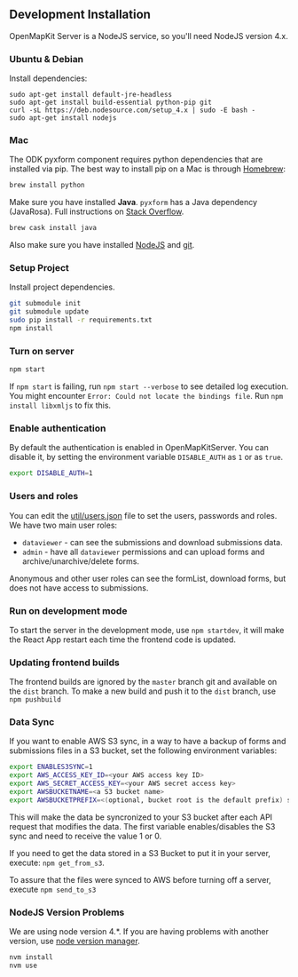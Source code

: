 ## Development Installation

OpenMapKit Server is a NodeJS service, so you'll need NodeJS version 4.x.

### Ubuntu & Debian

Install dependencies:

```
sudo apt-get install default-jre-headless
sudo apt-get install build-essential python-pip git
curl -sL https://deb.nodesource.com/setup_4.x | sudo -E bash -
sudo apt-get install nodejs
```

### Mac

The ODK pyxform component requires python dependencies that are installed via pip.
The best way to install pip on a Mac is through [Homebrew](http://brew.sh/):

```sh
brew install python
```

Make sure you have installed __Java__. `pyxform` has a Java dependency (JavaRosa). Full instructions on [Stack Overflow](http://stackoverflow.com/questions/24342886/how-to-install-java-8-on-mac).

```sh
brew cask install java
```

Also make sure you have installed [NodeJS](https://nodejs.org/) and [git](https://git-scm.com/book/en/v2/Getting-Started-Installing-Git).

### Setup Project

Install project dependencies.

```sh
git submodule init
git submodule update
sudo pip install -r requirements.txt
npm install
```

### Turn on server

```sh
npm start
```

If `npm start` is failing, run `npm start --verbose` to see detailed log execution.
You might encounter `Error: Could not locate the bindings file`. Run `npm install libxmljs` to fix this.

### Enable authentication

By default the authentication is enabled in OpenMapKitServer. You can disable it,
by setting the environment variable `DISABLE_AUTH` as `1` or as `true`.

```sh
export DISABLE_AUTH=1
```

### Users and roles

You can edit the [util/users.json](../util/users.json) file to set the users,
passwords and roles. We have two main user roles:

* `dataviewer` - can see the submissions and download submissions data.
* `admin` - have all `dataviewer` permissions and can upload forms and archive/unarchive/delete forms.

Anonymous and other user roles can see the formList, download forms, but does not
have access to submissions.

### Run on development mode

To start the server in the development mode, use `npm startdev`, it will make the React App restart each time the frontend code is updated.

### Updating frontend builds

The frontend builds are ignored by the `master` branch git and available on the `dist` branch. To make a new build and push it to the `dist` branch, use `npm pushbuild`

### Data Sync

If you want to enable AWS S3 sync, in a way to have a backup of forms and
submissions files in a S3 bucket, set the following environment variables:

```sh
export ENABLES3SYNC=1
export AWS_ACCESS_KEY_ID=<your AWS access key ID>
export AWS_SECRET_ACCESS_KEY=<your AWS secret access key>
export AWSBUCKETNAME=<a S3 bucket name>
export AWSBUCKETPREFIX=<(optional, bucket root is the default prefix) subdirectory where the files should be stored in the S3 bucket>
```

This will make the data be syncronized to your S3 bucket after each API request
that modifies the data. The first variable enables/disables the S3
sync and need to receive the value 1 or 0.

If you need to get the data stored in a S3 Bucket to put it in your server,
execute: `npm get_from_s3`.

To assure that the files were synced to AWS before turning off a server, execute
`npm send_to_s3`

### NodeJS Version Problems

We are using node version 4.*. If you are having problems with another
version, use [node version manager](https://github.com/creationix/nvm).

```sh
nvm install
nvm use
```
